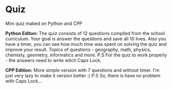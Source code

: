 # Quiz
Mini quiz maked on Python and CPP

**Python Editon:**
The quiz consists of 12 questions compiled from the school curriculum.
Your goal is answer the questions and save all 10 lives. Also you have a timer, you can see how much time was spent on solving the quiz and improve your result.
Topics of questions - geography, math, physics, chemisty, geometry, informatics and more.
P.S For the quiz to work properly - the answers need to write witch Caps Lock.

**CPP Edition:**
More simple version with 7 questions and without timer. I'm just very lazy to make it version better :)
P.S So, there is have no problem with Caps Lock...
